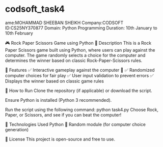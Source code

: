 # codsoft_task4
ame:MOHAMMAD SHEEBAN SHEIKH
Company:CODSOFT
ID:CS25NY370877
Domain: Python Programming
Duration: 10th January to 10th February

🎮 Rock Paper Scissors Game using Python
📌 Description
This is a Rock Paper Scissors game built using Python, where users can play against the computer. The game randomly selects a choice for the computer and determines the winner based on classic Rock-Paper-Scissors rules.

🔹 Features
✅ Interactive gameplay against the computer 🤖
✅ Randomized computer choices for fair play
✅ User input validation to prevent errors
✅ Displays the winner based on classic game rules

🚀 How to Run
Clone the repository (if applicable) or download the script.

Ensure Python is installed (Python 3 recommended).

Run the script using the following command:
python task4.py
Choose Rock, Paper, or Scissors, and see if you can beat the computer!

📌 Technologies Used
Python 🐍
Random module (for computer choice generation)


📜 License
This project is open-source and free to use.
